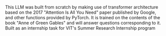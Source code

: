 This LLM was built from scratch by making use of transformer architecture based on the 2017 "Attention Is All You Need" paper published by Google, and other functions provided by PyTorch. It is trained on the contents of the book "Anne of Green Gables" and will answer questions corresponding to it.
Built as an internship task for VIT's Summer Research Internship program

